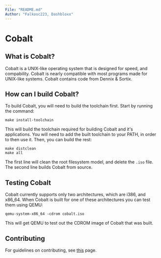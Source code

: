 ```yaml
---
File: "README.md"
Author: "Falkosc223, Dashbloxx"
---
```

# Cobalt
## What is Cobalt?
Cobalt is a UNIX-like operating system that is designed for speed, and compability. Cobalt is nearly compatible with most programs made for UNIX-like systems. Cobalt contains code from Dennix & Sortix.
## How can I build Cobalt?
To build Cobalt, you will need to build the toolchain first. Start by running the command:
```
make install-toolchain
```
This will build the toolchain required for building Cobalt and it's applications. You will need to add the built toolchain to your PATH, in order to then use it. Then, you can build the rest:
```
make distclean
make all
```
The first line will clean the root filesystem model, and delete the `.iso` file. The second line builds Cobalt from source.
## Testing Cobalt
Cobalt currently supports only two architectures, which are i386, and x86_64. When Cobalt is built for one of these architectures you can test them using QEMU:
```
qemu-system-x86_64 -cdrom cobalt.iso
```
This will get QEMU to test out the CDROM image of Cobalt that was built.
## Contributing
For guidelines on contributing, see [this](CONTRIBUTING.md) page.